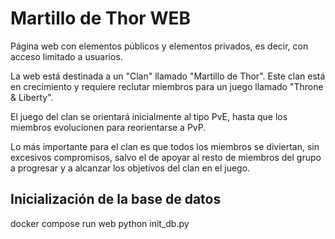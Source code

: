 # Martillo de Thor WEB

Página web con elementos públicos y elementos privados, es decir, con acceso limitado a usuarios. 

La web está destinada a un "Clan" llamado "Martillo de Thor". Este clan está en crecimiento y requiere reclutar miembros para un juego llamado "Throne & Liberty". 

El juego del clan se orientará inicialmente al tipo PvE, hasta que los miembros evolucionen para reorientarse a PvP. 

Lo más importante para el clan es que todos los miembros se diviertan, sin excesivos compromisos, salvo el de apoyar al resto de miembros del grupo a progresar y a alcanzar los objetivos del clan en el juego.

## Inicialización de la base de datos

docker compose run web python init_db.py
